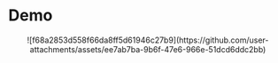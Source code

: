 # Demo
<p align="center"> 
  ![f68a2853d558f66da8ff5d61946c27b9](https://github.com/user-attachments/assets/ee7ab7ba-9b6f-47e6-966e-51dcd6ddc2bb)
